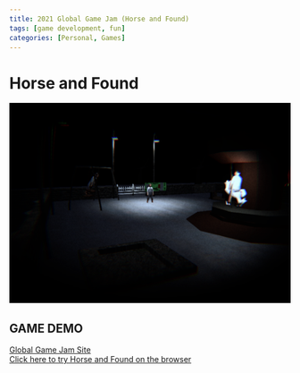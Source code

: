 ```yaml
---
title: 2021 Global Game Jam (Horse and Found)
tags: [game development, fun]
categories: [Personal, Games]
---
```


# Horse and Found
![](/assets/images/GlobalGameJam2021.png)

## GAME DEMO
<a href="https://v3.globalgamejam.org/2021/games/horse-and-found-6"> Global Game Jam Site </a>
<br>
<a href="https://tanzhenxiong404.itch.io/horse-and-found"> Click here to try Horse and Found on the browser </a>
